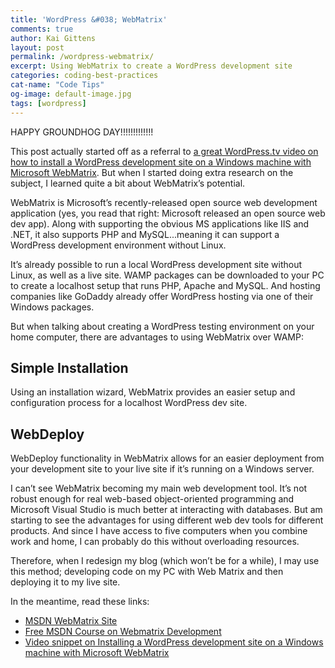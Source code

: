```yaml
---
title: 'WordPress &#038; WebMatrix'
comments: true
author: Kai Gittens
layout: post
permalink: /wordpress-webmatrix/
excerpt: Using WebMatrix to create a WordPress development site
categories: coding-best-practices
cat-name: "Code Tips"
og-image: default-image.jpg
tags: [wordpress]
---
```

HAPPY GROUNDHOG DAY!!!!!!!!!!!!!

This post actually started off as a referral to [a great WordPress.tv video on how to install a WordPress development site on a Windows machine with Microsoft WebMatrix][1]. But when I started doing extra research on the subject, I learned quite a bit about WebMatrix’s potential.

 [1]: http://wordpress.tv/2010/12/22/wordpress-on-windows-server/

WebMatrix is Microsoft’s recently-released open source web development application (yes, you read that right: Microsoft released an open source web dev app). Along with supporting the obvious MS applications like IIS and .NET, it also supports PHP and MySQL...meaning it can support a WordPress development environment without Linux.

It’s already possible to run a local WordPress development site without Linux, as well as a live site. WAMP packages can be downloaded to your PC to create a localhost setup that runs PHP, Apache and MySQL. And hosting companies like GoDaddy already offer WordPress hosting via one of their Windows packages.

But when talking about creating a WordPress testing environment on your home computer, there are advantages to using WebMatrix over WAMP:

## Simple Installation

Using an installation wizard, WebMatrix provides an easier setup and configuration process for a localhost WordPress dev site.

## WebDeploy

WebDeploy functionality in WebMatrix allows for an easier deployment from your development site to your live site if it’s running on a Windows server.

I can’t see WebMatrix becoming my main web development tool. It’s not robust enough for real web-based object-oriented programming and Microsoft Visual Studio is much better at interacting with databases. But am starting to see the advantages for using different web dev tools for different products. And since I have access to five computers when you combine work and home, I can probably do this without overloading resources.

Therefore, when I redesign my blog (which won’t be for a while), I may use this method; developing code on my PC with Web Matrix and then deploying it to my live site.

In the meantime, read these links:

*   [MSDN WebMatrix Site][2]
*   [Free MSDN Course on Webmatrix Development][3]
*   [Video snippet on Installing a WordPress development site on a Windows machine with Microsoft WebMatrix][1]

 [2]: http://www.microsoft.com/web/webmatrix/
 [3]: http://www.microsoft.com/web/post/web/post/Web-Development-101-Part-1-Getting-Started-with-WebMatrix